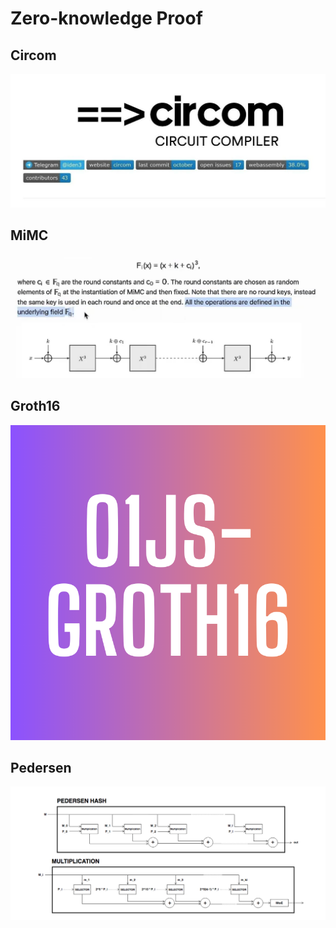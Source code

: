 # Zero-knowledge Proof

## Circom

![alt text](./Images/image.png)

## MiMC

![alt text](./Images/image-1.png)

## Groth16

![alt text](./Images/image-2.png)

## Pedersen

![alt text](./Images/image-3.png)
